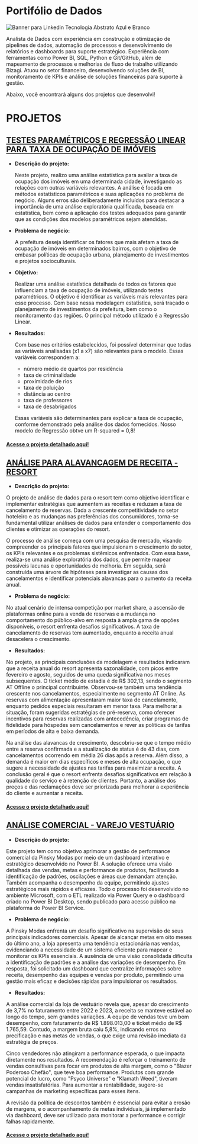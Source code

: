 # Portifólio de Dados

![Banner para Linkedin Tecnologia Abstrato Azul e Branco](https://github.com/user-attachments/assets/fd0d199e-94a1-413c-8592-e96a7f0256f1)

Analista de Dados com experiência em construção e otimização de pipelines de dados, automação de processos e desenvolvimento de relatórios e dashboards para suporte estratégico. 
Experiência com ferramentas como Power BI, SQL, Python e Git/GitHub, além de mapeamento de processos e melhorias de fluxo de trabalho utilizando Bizagi. Atuou no setor financeiro, desenvolvendo soluções de BI, monitoramento de KPIs e análise de soluções financeiras para suporte à gestão.

Abaixo, você encontrará alguns dos projetos que desenvolvi!

# PROJETOS 

## [TESTES PARAMÉTRICOS E REGRESSÃO LINEAR PARA TAXA DE OCUPAÇÃO DE IMÓVEIS](https://github.com/pedrocecere/Portifolio_Regressao_Linear_Testes_Parametricos.git)

- **Descrição do projeto:**
  
  Neste projeto, realizo uma análise estatística para avaliar a taxa de ocupação dos imóveis em uma determinada cidade, investigando as relações com outras variáveis relevantes. A análise é focada em métodos estatísticos paramétricos e suas aplicações no problema de negócio. Alguns erros são deliberadamente incluídos para destacar a importância de uma análise exploratória qualificada, baseada em estatística, bem como a aplicação dos testes adequados para garantir que as condições dos modelos paramétricos sejam atendidas.

- **Problema de negócio:**
    
  A prefeitura deseja identificar os fatores que mais afetam a taxa de ocupação de imóveis em determinados bairros, com o objetivo de embasar políticas de ocupação urbana, planejamento de investimentos e projetos socioculturais.

- **Objetivo:**
  
  Realizar uma análise estatística detalhada de todos os fatores que influenciam a taxa de ocupação de imóveis, utilizando testes paramétricos. O objetivo é identificar as variáveis mais relevantes para esse processo. Com base nessa modelagem estatística, será traçado o planejamento de investimentos da prefeitura, bem como o monitoramento das regiões. O principal método utilizado é a Regressão Linear.

- **Resultados:**
  
  Com base nos critérios estabelecidos, foi possível determinar que todas as variáveis analisadas (x1 a x7) são relevantes para o modelo. Essas variáveis correspondem a:

  - número médio de quartos por residência
  - taxa de criminalidade
  - proximidade de rios
  - taxa de poluição
  - distância ao centro
  - taxa de professores
  - taxa de desabrigados

  Essas variáveis são determinantes para explicar a taxa de ocupação, conforme demonstrado pela análise dos dados fornecidos.
  Nosso modelo de Regressão obtve um R-squared = 0,8!

#### [Acesse o projeto detalhado aqui!](https://github.com/pedrocecere/Portifolio_Regressao_Linear_Testes_Parametricos.git)

## [ANÁLISE PARA ALAVANCAGEM DE RECEITA - RESORT](https://github.com/pedrocecere/Portifolio_Case_Resort_DataViz.git)

- **Descrição do projeto:**

O projeto de análise de dados para o resort tem como objetivo identificar e implementar estratégias que aumentem as receitas e reduzam a taxa de cancelamento de reservas. Dada a crescente competitividade no setor hoteleiro e as mudanças nas preferências dos consumidores, torna-se fundamental utilizar análises de dados para entender o comportamento dos clientes e otimizar as operações do resort.

O processo de análise começa com uma pesquisa de mercado, visando compreender os principais fatores que impulsionam o crescimento do setor, os KPIs relevantes e os problemas sistêmicos enfrentados. Com essa base, realiza-se uma análise exploratória dos dados, que permite mapear possíveis lacunas e oportunidades de melhoria. Em seguida, será construída uma árvore de hipóteses para investigar as causas dos cancelamentos e identificar potenciais alavancas para o aumento da receita anual.

- **Problema de negócio:**

No atual cenário de intensa competição por market share, a ascensão de plataformas online para a venda de reservas e a mudança no comportamento do público-alvo em resposta à ampla gama de opções disponíveis, o resort enfrenta desafios significativos. A taxa de cancelamento de reservas tem aumentado, enquanto a receita anual desacelera o crescimento.

- **Resultados:**

No projeto, as principais conclusões da modelagem e resultados indicaram que a receita anual do resort apresenta sazonalidade, com picos entre fevereiro e agosto, seguidos de uma queda significativa nos meses subsequentes. O ticket médio de estadia é de R$ 302,13, sendo o segmento AT Offline o principal contribuinte. Observou-se também uma tendência crescente nos cancelamentos, especialmente no segmento AT Online. As reservas com alimentação apresentaram maior taxa de cancelamento, enquanto pedidos especiais resultaram em menor taxa. Para melhorar a situação, foram sugeridas estratégias de pré-reserva, como oferecer incentivos para reservas realizadas com antecedência, criar programas de fidelidade para hóspedes sem cancelamentos e rever as políticas de tarifas em períodos de alta e baixa demanda.

Na análise das alavancas de crescimento, descobriu-se que o tempo médio entre a reserva confirmada e a atualização de status é de 43 dias, com cancelamentos ocorrendo em média 26 dias após a reserva. Além disso, a demanda é maior em dias específicos e meses de alta ocupação, o que sugere a necessidade de ajustes nas tarifas para maximizar a receita. A conclusão geral é que o resort enfrenta desafios significativos em relação à qualidade do serviço e à retenção de clientes. Portanto, a análise dos preços e das reclamações deve ser priorizada para melhorar a experiência do cliente e aumentar a receita.

#### [Acesse o projeto detalhado aqui!](https://github.com/pedrocecere/Portifolio_Case_Resort_DataViz.git)

## [ANÁLISE COMERCIAL - VAREJO VESTUÁRIO](https://github.com/pedrocecere/Portifolio_Analise_Comercial_DataViz.git)

- **Descrição do projeto:**
  
Este projeto tem como objetivo aprimorar a gestão de performance comercial da Pinsky Modas por meio de um dashboard interativo e estratégico desenvolvido no Power BI. A solução oferece uma visão detalhada das vendas, metas e performance de produtos, facilitando a identificação de padrões, oscilações e áreas que demandam atenção. Também acompanha o desempenho da equipe, permitindo ajustes estratégicos mais rápidos e eficazes. Todo o processo foi desenvolvido no ambiente Microsoft, com o ETL realizado via Power Query e o dashboard criado no Power BI Desktop, sendo publicado para acesso público na plataforma do Power BI Service.

- **Problema de negócio:**
  
A Pinsky Modas enfrenta um desafio significativo na supervisão de seus principais indicadores comerciais. Apesar de alcançar metas em oito meses do último ano, a loja apresenta uma tendência estacionária nas vendas, evidenciando a necessidade de um sistema eficiente para mapear e monitorar os KPIs essenciais. A ausência de uma visão consolidada dificulta a identificação de padrões e a análise das variações de desempenho. Em resposta, foi solicitado um dashboard que centralize informações sobre receita, desempenho das equipes e vendas por produto, permitindo uma gestão mais eficaz e decisões rápidas para impulsionar os resultados.

- **Resultados:**
  
A análise comercial da loja de vestuário revela que, apesar do crescimento de 3,7% no faturamento entre 2022 e 2023, a receita se manteve estável ao longo do tempo, sem grandes variações. A equipe de vendas teve um bom desempenho, com faturamento de R$ 1.898.013,00 e ticket médio de R$ 1.765,59. Contudo, a margem bruta caiu 5,8%, indicando erros na precificação e nas metas de vendas, o que exige uma revisão imediata da estratégia de preços.

Cinco vendedores não atingiram a performance esperada, o que impacta diretamente nos resultados. A recomendação é reforçar o treinamento de vendas consultivas para focar em produtos de alta margem, como o "Blazer Poderoso Chefão", que teve boa performance. Produtos com grande potencial de lucro, como "Psyco Universe" e "Klamath Weed", tiveram vendas insatisfatórias. Para aumentar a rentabilidade, sugere-se campanhas de marketing específicas para esses itens.

A revisão da política de descontos também é essencial para evitar a erosão de margens, e o acompanhamento de metas individuais, já implementado via dashboard, deve ser utilizado para monitorar a performance e corrigir falhas rapidamente.

#### [Acesse o projeto detalhado aqui!](https://github.com/pedrocecere/Portifolio_Case_Resort_DataViz.git)

